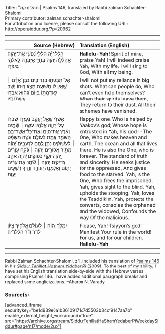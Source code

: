 <html>
<head></head>
<body>
Title: תהלים קמ״ו | Psalms 146, translated by Rabbi Zalman Schachter-Shalomi<br />
Primary contributor: zalman.schachter-shalomi<br />
For attribution and license, please consult the following URL: <a href="http://opensiddur.org/?p=20962">http://opensiddur.org/?p=20962</a>
<p />
<hr />

<table style="margin-left: auto;margin-right: auto;" class="draggable">
<thead><tr><th id="x" style="text-align: right;">Source (Hebrew)</th><th style="text-align: left;">Translation (English)</th></tr></thead>
<tbody>
<tr><td style="vertical-align:top;" width="46%">
<div class="liturgy"><span lang="he">
הַֽלְלוּ־יָ֡הּ 
הַלְלִ֥י נַ֝פְשִׁ֗י אֶת־יְהוָֽה׃
אֲהַלְלָ֣ה יְהוָ֣ה 
בְּחַיָּ֑י 
אֲזַמְּרָ֖ה לֵֽאלֹהַ֣י 
בְּעוֹדִֽי׃
</span></div></td>
 
<td style="vertical-align:top;" width="53%">
<div class="english">
<strong>Hallelu-Yah!</strong>
Spirit of mine, praise Yah!
I will indeed praise Yah, 
With my life. 
I will sing to God, 
With all my being.
</div></td></tr>


<tr><td style="vertical-align:top;" width="46%">
<div class="liturgy"><span lang="he">
אַל־תִּבְטְח֥וּ בִנְדִיבִ֑ים 
בְּבֶן־אָדָ֓ם ׀ 
שֶׁ֤אֵֽין ל֥וֹ תְשׁוּעָֽה׃
תֵּצֵ֣א ר֭וּחוֹ 
יָשֻׁ֣ב לְאַדְמָת֑וֹ 
בַּיּ֥וֹם הַ֝ה֗וּא אָבְד֥וּ עֶשְׁתֹּנֹתָֽיו׃
</span></div></td>
 
<td style="vertical-align:top;" width="53%">
<div class="english">
I will not put my reliance in big shots. 
What can people do, 
Who can’t even help themselves?
When their spirits leave them, 
They return to their dust. 
All their schemes have vanished.
</div></td></tr>


<tr><td style="vertical-align:top;" width="46%">
<div class="liturgy"><span lang="he">
אַשְׁרֵ֗י 
שֶׁ֤אֵ֣ל יַעֲקֹ֣ב בְּעֶזְר֑וֹ 
שִׂ֝בְר֗וֹ עַל־יְהוָ֥ה אֱלֹהָֽיו׃
עֹשֶׂ֤ה ׀ שָׁ֘מַ֤יִם וָאָ֗רֶץ 
אֶת־הַיָּ֥ם וְאֶת־כָּל־אֲשֶׁר־בָּ֑ם 
הַשֹּׁמֵ֖ר אֱמֶ֣ת 
לְעוֹלָֽם׃
עֹשֶׂ֤ה מִשְׁפָּ֨ט ׀ לָעֲשׁוּקִ֗ים 
נֹתֵ֣ן לֶ֭חֶם לָרְעֵבִ֑ים 
יְ֝הוָ֗ה 
מַתִּ֥יר אֲסוּרִֽים׃
יְהוָ֤ה ׀ פֹּ֘קֵ֤חַ עִוְרִ֗ים 
יְ֭הוָה זֹקֵ֣ף כְּפוּפִ֑ים 
יְ֝הוָ֗ה אֹהֵ֥ב צַדִּיקִֽים׃
יְהוָ֤ה ׀ שֹׁ֘מֵ֤ר אֶת־גֵּרִ֗ים 
יָת֣וֹם וְאַלְמָנָ֣ה 
יְעוֹדֵ֑ד 
וְדֶ֖רֶךְ רְשָׁעִ֣ים 
יְעַוֵּֽת׃
</span></div></td>
 
<td style="vertical-align:top;" width="53%">
<div class="english">
Happy is one, 
Who is helped by Yaakov’s god; 
Whose hope is entrusted in Yah, his god--The One, 
Who makes heaven and earth, 
The ocean and all that lives there.
He is also the One, who is forever. 
The standard of truth and sincerity.
He seeks justice for the oppressed, 
And gives food to the starved. 
Yah, is the One, 
Who frees the imprisoned.
Yah, gives sight to the blind. 
Yah, upholds the stooping. 
Yah, loves the Tsaddikim.
Yah, protects the converts, 
consoles the orphaned 
and the widowed, 
Confounds the way 
Of the malicious.
</div></td></tr>


<tr><td style="vertical-align:top;" width="46%">
<div class="liturgy"><span lang="he">
יִמְלֹ֤ךְ יְהוָ֨ה ׀ 
לְעוֹלָ֗ם אֱלֹהַ֣יִךְ צִ֭יּוֹן 
לְדֹ֥ר וָדֹ֗ר 
הַֽלְלוּ־יָֽהּ׃
</span></div></td>
 
<td style="vertical-align:top;" width="53%">
<div class="english">
Please, Yah! Tsiyyon’s god! 
Manifest Your rule in the world! 
For us, and for our children.
<strong>Hallelu-Yah</strong>
</div></td></tr>
</tbody></table>

<hr />

Rabbi Zalman Schachter-Shalomi, z”l, included his translation of <a href="https://en.wikipedia.org/wiki/Psalms_146">Psalms 146</a> in his <em><a href="https://opensiddur.org/siddurim/ha-ari/neo-hasidut/reb-zalmans-open-siddur-tehillat-hashem/">Siddur Tehillat Hashem Yidaber Pi</a></em> (2009). To the best of my ability, I have set his English translation side-by-side with the Hebrew verses comprising Psalms 146. I have added additional paragraph breaks and replaced some anglicizations. –Aharon N. Varady

<h3>Source(s)</h3>

[advanced_iframe securitykey="be1d939e6a1b36109171c7d5503b34cf9147aa7b" enable_external_height_workaround="true" src="https://archive.org/stream/SiddurTehillatHaShemYedaberPiWeekdaySiddur#page/n17/mode/2up"]
</body>
</html>